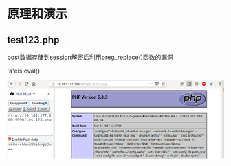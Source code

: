 # 原理和演示

## test123.php

post数据存储到session解密后利用preg_replace()函数的漏洞

'a'eis eval()

![](assets/markdown-img-paste-20180418174645451.png)
